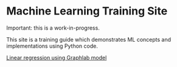 # Machine Learning Training Site

Important: this is a work-in-progress. 

This site is a training guide which demonstrates ML concepts and implementations using Python code.  

[Linear regression using Graphlab model](../machine-learning-specialization/course-1/predicting-house-prices.html)
